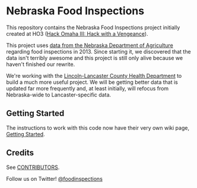Nebraska Food Inspections
=========================

This repository contains the Nebraska Food Inspections project initially created at HO3 ([Hack Omaha III: Hack with a Vengeance](http://www.meetup.com/Open-Nebraska-Meetup/events/149197282/)).

This project uses [data from the Nebraska Department of Agriculture](https://data.opennebraska.io/dataset/state-restaurant-inspections) regarding food inspections in 2013. Since starting it, we discovered that the data isn't terribly awesome and this project is still only alive because we haven't finished our rewrite.

We're working with the [Lincoln-Lancaster County Health Department](http://lincoln.ne.gov/city/health/) to build a much more useful project. We will be getting better data that is updated far more frequently and, at least initially, will refocus from Nebraska-wide to Lancaster-specific data.

Getting Started
---------------

The instructions to work with this code now have their very own wiki page, [Getting Started](https://github.com/opennebraska/foodinspections/wiki/Getting-Started).


Credits
-------

See [CONTRIBUTORS](https://github.com/opennebraska/foodinspections/blob/master/CONTRIBUTORS.md).

Follow us on Twitter! [@foodinspections](http://twitter.com/foodinspections)

